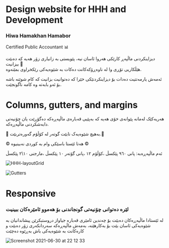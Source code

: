 # Design website for HHH and Development

### Hiwa Hamakhan Hamabor
Certified Public Accountant :bar_chart:


 دیزاینکردنی ماڵپەڕ کارێکی هەروا ئاسان نیە، پێویستی بە زانیاری زۆر هەیە کە دەبێت بیزانیت :pushpin:  
هێڵکاریی تۆڕی وا لە ناوەڕۆکەکانت دەکات بە شێوەیەکی رێکخراوی بمێنەوە.

ئەمەش یارمەتتیت دەدات بۆ دیزاینکردنێکی خێرا کە دەتوانیت بزانیت کە کام شوێنە باشە بۆ ئەو بابەتە وە کامە ناگونجێت.

# Columns, gutters, and margins 
هەریەکێک لەمانە پێوانەی خۆی هەیە کە بەپێیی قەبارەی ماڵپەڕەکە دەگۆڕێت یان چۆنیەتی دابەشکردنی ماڵپەڕەکە.

:loudspeaker:
بەهیچ شێوەیەک نابێت گوتەر لە کۆڵۆم گەورەتربێت.:loudspeaker:

:copyright: هەتا ئێستا باسێکی وام بە کوردی نەبینیوە :copyright:

ئەم ماڵپەڕەبە:
پانی ٩٦٠ پێکسڵ
،کۆڵۆم ١٢
،پانی گۆتەر ١٠ پێکسڵ
،مارجنی ١٠\٢ پێکسڵ

![HHH-layoutGrid](https://user-images.githubusercontent.com/47869682/120068918-6b659400-c083-11eb-9276-e1518e60e784.png)


![Gutters](https://user-images.githubusercontent.com/47869682/124181049-51b9d100-dab5-11eb-827f-6c6661b34c9d.jpg)



# Responsive 
### لێرە دەتوانی چۆنیەتی گونجاندنی بۆ هەموو ئامێرەکان ببینیت 
لە ئێستادا ماڵپەڕەکان دەبێت بۆ چەندین ئامێری قەبارە جیاواز دروستبکرێن پیشاندانیان بە شێوەیەکی ئاسان بێت بۆ بەکارهێنە، بەمەش ماڵپەڕەکە سەردانکەری زۆر دەبێت و کارەکانت بە شێوەیەکی باش بەڕێوە دەچێت

![Screenshot 2021-06-30 at 22 12 33](https://user-images.githubusercontent.com/47869682/124026399-ee1a9f80-d9f1-11eb-8508-0686d4a29a9b.jpg)
